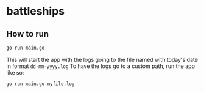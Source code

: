 # battleships

## How to run

```bash
go run main.go
```

This will start the app with the logs going to the file named with today's date in format `dd-mm-yyyy.log`
To have the logs go to a custom path, run the app like so:

```bash
go run main.go myfile.log
```